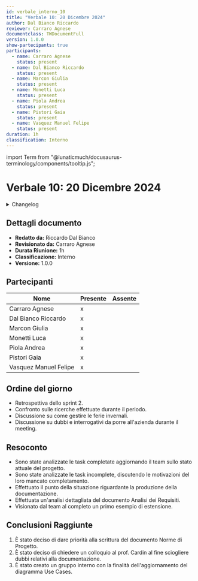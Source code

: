 ```yaml
---
id: verbale_interno_10
title: "Verbale 10: 20 Dicembre 2024"
author: Dal Bianco Riccardo
reviewer: Carraro Agnese
documentclass: TWDocumentFull
version: 1.0.0
show-partecipants: true
participants:
  - name: Carraro Agnese
    status: present
  - name: Dal Bianco Riccardo
    status: present
  - name: Marcon Giulia
    status: present
  - name: Monetti Luca
    status: present
  - name: Piola Andrea
    status: present
  - name: Pistori Gaia
    status: present
  - name: Vasquez Manuel Felipe
    status: present
duration: 1h
classification: Interno
---
```



<!-- ::: {.no-export} -->

import Term from "@lunaticmuch/docusaurus-terminology/components/tooltip.js";

# Verbale 10: 20 Dicembre 2024

<details>
  <summary>Changelog</summary>

<!-- ::: -->

| Data       | Versione | Descrizione                 | Autore              | Data Approvazione | Approvatore    |
| ---------- | -------- | --------------------------- | ------------------- | ----------------- | -------------- |
| 21/12/2024 | 1.0.0    | Prima stesura del documento | Dal Bianco Riccardo | 22/12/2024        | Carraro Agnese |

Table: Changelog

<!-- ::: {.no-export} -->

</details>

## Dettagli documento

- **Redatto da:** Riccardo Dal Bianco
- **Revisionato da:** Carraro Agnese
- **Durata Riunione:** 1h
- **Classificazione:** Interno
- **Versione:** 1.0.0

## Partecipanti

| Nome                  | Presente | Assente |
| --------------------- | -------- | ------- |
| Carraro Agnese        | x        |         |
| Dal Bianco Riccardo   | x        |         |
| Marcon Giulia         | x        |         |
| Monetti Luca          | x        |         |
| Piola Andrea          | x        |         |
| Pistori Gaia          | x        |         |
| Vasquez Manuel Felipe | x        |         |

<!-- ::: -->

## Ordine del giorno

- <Term popup="Tecnica Agile messa in atto alla fine di uno sprint per capire cosa è andato bene durante esso e cosa si può migliorare in quelli successivi." reference="/docs/RTB/Termini/Retrospettiva">Retrospettiva</Term> dello <Term popup="Periodo di tempo definito, tra 1 e 2 settimane, durante il quale il team lavora su un set specifico di obiettivi." reference="/docs/RTB/Termini/Sprint">sprint</Term> 2.
- Confronto sulle ricerche effettuate durante il periodo.
- Discussione su come gestire le ferie invernali.
- Discussione su dubbi e interrogativi da porre all'azienda durante il meeting.

## Resoconto

- Sono state analizzate le <Term popup="Azioni da svolgere per realizzare le attività di un processo." reference="/docs/RTB/Termini/Task">task</Term> completate aggiornando il team sullo stato attuale del <Term popup="Insieme di attività che devono raggiungere determinati obiettivi a partire da determinate specifiche, che hanno una data d’inizio e una data di fine prefissate, che dispongono di risorse limitate e che consumano risorse nel loro svolgersi." reference="/docs/RTB/Termini/Progetto">progetto</Term>.
- Sono state analizzate le <Term popup="Azioni da svolgere per realizzare le attività di un processo." reference="/docs/RTB/Termini/Task">task</Term> incomplete, discutendo le motivazioni del loro mancato completamento.
- Effettuato il punto della situazione riguardante la produzione della documentazione.
- Effettuata un'analisi dettagliata del documento <Term popup="Attività di un processo di sviluppo che consiste nell'analizzare e individuare le funzionalità che il prodotto software dovrà soddisfare." reference="/docs/RTB/Termini/Analisi_Dei_Requisiti">Analisi dei Requisiti</Term>.
- Visionato dal team al completo un primo esempio di estensione.

## Conclusioni Raggiunte

1. È stato deciso di dare priorità alla scrittura del documento Norme di <Term popup="Insieme di attività che devono raggiungere determinati obiettivi a partire da determinate specifiche, che hanno una data d’inizio e una data di fine prefissate, che dispongono di risorse limitate e che consumano risorse nel loro svolgersi." reference="/docs/RTB/Termini/Progetto">Progetto</Term>.
2. È stato deciso di chiedere un colloquio al prof. Cardin al fine sciogliere dubbi relativi alla documentazione.
3. È stato creato un gruppo interno con la finalità dell'aggiornamento del diagramma Use Cases.
